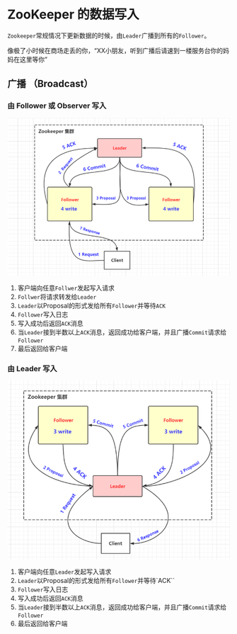 # ZooKeeper 的数据写入

`Zookeeper`常规情况下更新数据的时候，由`Leader`广播到所有的`Follower`。

像极了小时候在商场走丢的你，“XX小朋友，听到广播后请速到一楼服务台你的妈妈在这里等你”

## 广播 （Broadcast）

### 由 Follower 或 Observer 写入

![1592886756511](../../image/1592886756511.png)

1. 客户端向任意`Follwer`发起写入请求
2. `Follwer`将请求转发给`Leader`
3.  `Leader`以Proposal的形式发给所有`Follower`并等待`ACK`
4. `Follower`写入日志
5. 写入成功后返回`ACK`消息
6. 当`Leader`接到半数以上`ACK`消息，返回成功给客户端，并且广播`Commit`请求给`Follower`
7. 最后返回给客户端

### 由 Leader 写入

![1592887509109](../../image/1592887509109.png)

1. 客户端向任意`Leader`发起写入请求
2. `Leader`以Proposal的形式发给所有`Follower`并等待`ACK``
3. `Follower`写入日志
4. 写入成功后返回`ACK`消息
5. 当`Leader`接到半数以上`ACK`消息，返回成功给客户端，并且广播`Commit`请求给`Follower`
6. 最后返回给客户端

